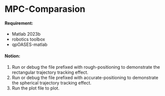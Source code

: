 # MPC-Comparasion

#### Requirement:

- Matlab 2023b
- robotics toolbox
- qpOASES-matlab

#### Notion:

1. Run or debug the file prefixed with rough-positioning to demonstrate the rectangular trajectory tracking effect. 
2. Run or debug the file prefixed with accurate-positioning to demonstrate the spherical trajectory tracking effect. 
3. Run the plot file to plot.
